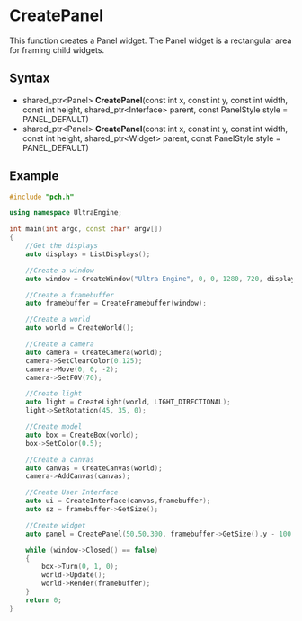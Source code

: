 # CreatePanel #
This function creates a Panel widget. The Panel widget is a rectangular area for framing child widgets.

## Syntax ##
- shared_ptr<Panel\> **CreatePanel**(const int x, const int y, const int width, const int height, shared_ptr<Interface\> parent, const PanelStyle style = PANEL_DEFAULT)
- shared_ptr<Panel\> **CreatePanel**(const int x, const int y, const int width, const int height, shared_ptr<Widget\> parent, const PanelStyle style = PANEL_DEFAULT)

## Example ##
```c++
#include "pch.h"

using namespace UltraEngine;

int main(int argc, const char* argv[])
{
    //Get the displays
    auto displays = ListDisplays();

    //Create a window
    auto window = CreateWindow("Ultra Engine", 0, 0, 1280, 720, displays[0]);

    //Create a framebuffer
    auto framebuffer = CreateFramebuffer(window);

    //Create a world
    auto world = CreateWorld();

    //Create a camera
    auto camera = CreateCamera(world);
    camera->SetClearColor(0.125);
    camera->Move(0, 0, -2);
    camera->SetFOV(70);

    //Create light
    auto light = CreateLight(world, LIGHT_DIRECTIONAL);
    light->SetRotation(45, 35, 0);

    //Create model
    auto box = CreateBox(world);
    box->SetColor(0.5);

    //Create a canvas
    auto canvas = CreateCanvas(world);
    camera->AddCanvas(canvas);

    //Create User Interface
    auto ui = CreateInterface(canvas,framebuffer);
    auto sz = framebuffer->GetSize();

    //Create widget
    auto panel = CreatePanel(50,50,300, framebuffer->GetSize().y - 100, ui);

    while (window->Closed() == false)
    {
        box->Turn(0, 1, 0);
        world->Update();
        world->Render(framebuffer);
    }
    return 0;
}
```